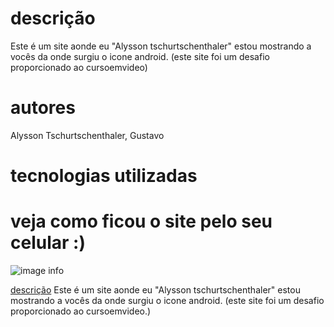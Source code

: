 

# descrição
Este é um site aonde eu "Alysson tschurtschenthaler" estou mostrando a vocês da onde surgiu o icone android. (este site foi um desafio proporcionado ao cursoemvideo)


# autores
Alysson Tschurtschenthaler, Gustavo

# tecnologias utilizadas

# veja como ficou o site pelo seu celular :)
![image info](img/qrcode.png)


[descrição](#)
Este é um site aonde eu "Alysson tschurtschenthaler" estou mostrando a vocês da onde surgiu o icone android. (este site foi um desafio proporcionado ao cursoemvideo.)
